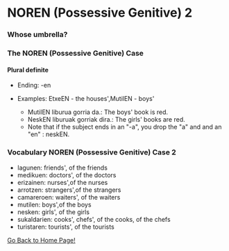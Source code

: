 # NOREN (Possessive Genitive) 2

### Whose umbrella?

### The NOREN (Possessive Genitive) Case

#### Plural definite

*   Ending: -en
*   Examples: EtxeEN - the houses',MutilEN - boys'
    
    *   MutilEN liburua gorria da.: The boys' book is red.
    *   NeskEN liburuak gorriak dira.: The girls' books are red.
    *   Note that if the subject ends in an "-a", you drop the "a" and and an "en" : neskEN.
    
    
    

### Vocabulary NOREN (Possessive Genitive) Case 2

*   lagunen: friends', of the friends
*   medikuen: doctors', of the doctors
*   erizainen: nurses',of the nurses
*   arrotzen: strangers',of the strangers
*   camareroen: waiters', of the waiters
*   mutilen: boys',of the boys
*   nesken: girls', of the girls
*   sukaldarien: cooks', chefs', of the cooks, of the chefs
*   turistaren: tourists', of the tourists

[ Go Back to Home Page!](..)